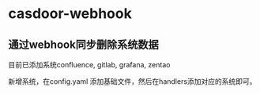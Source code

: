 # casdoor-webhook
## 通过webhook同步删除系统数据
目前已添加系统confluence, gitlab, grafana, zentao

新增系统，在config.yaml 添加基础文件，然后在handlers添加对应的系统即可。
